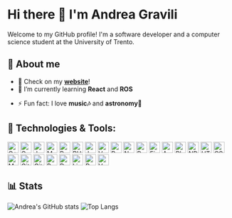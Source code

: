# Hi there 👋 I'm Andrea Gravili
Welcome to my GitHub profile! I'm a software developer and a computer science student at the University of Trento. 

<!-- about me-->
## 📖 About me
- 🔭 Check on my **[website](https://andreagravili.vercel.app/)**!
- 🌱 I’m currently learning **React** and **ROS**
<!-- Fun fact i love music and astronomy, but put some emoji-->
- ⚡ Fun fact: I love **music🎶** and **astronomy🌌**

## 🚀 Technologies & Tools:
<p>
<img alt="C++" src="https://img.shields.io/badge/C%2B%2B-00599C?style=for-the-badge&logo=c%2B%2B&logoColor=white" height="25px"/>
<img alt="C" src="https://img.shields.io/badge/C-00199A?style=for-the-badge&logo=c&logoColor=white" height="25px"/>
<img alt="Java" src="https://img.shields.io/badge/Java-ED8B00?style=for-the-badge&logo=java&logoColor=white" height="25px"/>
<img alt="MongoDB" src="https://img.shields.io/badge/MongoDB-4EA94B?style=for-the-badge&logo=mongodb&logoColor=white" height="25px"/>
<img alt="Python" src="https://img.shields.io/badge/Python-3776AB?style=for-the-badge&logo=python&logoColor=white" height="25px"/>
<img alt="PHP" src="https://img.shields.io/badge/PHP-777BB4?style=for-the-badge&logo=php&logoColor=white" height="25px"/>
<img alt="JavaScript" src="https://img.shields.io/badge/JavaScript-F7DF1E?style=for-the-badge&logo=javascript&logoColor=black" height="25px"/>
<!-- vue js-->
<img alt="Vue.js" src="https://img.shields.io/badge/Vue.js-35495E?style=for-the-badge&logo=vue.js&logoColor=green" height="25px"/>
<!-- react-->
<img alt="React" src="https://img.shields.io/badge/React-20232A?style=for-the-badge&logo=react&logoColor=blue" height="25px"/>
<!-- Node -->
<img alt="Node.js" src="https://img.shields.io/badge/Node.js-43853D?style=for-the-badge&logo=node.js&logoColor=green" height="25px"/>
<!-- bootstrap-->
<img alt="Bootstrap" src="https://img.shields.io/badge/Bootstrap-563D7C?style=for-the-badge&logo=bootstrap&logoColor=white" height="25px"/>
<!-- figma -->
<img alt="Figma" src="https://img.shields.io/badge/Figma-F24E1E?style=for-the-badge&logo=figma&logoColor=white" height="25px"/>
<!-- axure -->
<img alt="Axure" src="https://img.shields.io/badge/Axure-0099FF?style=for-the-badge&logo=axure&logoColor=white" height="25px"/>
<!-- adobe photoshop -->
<img alt="Photoshop" src="https://img.shields.io/badge/Adobe-00199A?style=for-the-badge&logo=adobe-photoshop&logoColor=white" height="25px"/>

<!-- NPM-->
<img alt="NPM" src="https://img.shields.io/badge/NPM-CB3837?style=for-the-badge&logo=npm&logoColor=white" height="25px"/>

<img alt="HTML5" src="https://img.shields.io/badge/HTML5-E34F26?style=for-the-badge&logo=html5&logoColor=black" height="25px"/>
<img alt="CSS3" src="https://img.shields.io/badge/CSS3-1572B6?style=for-the-badge&logo=css3&logoColor=black" height="25px"/>
<img alt="MySQL" src="https://img.shields.io/badge/MySQL-00000F?style=for-the-badge&logo=mysql&logoColor=white" height="25px"/>
<img alt="Git" src="https://img.shields.io/badge/Git-F05032?style=for-the-badge&logo=git&logoColor=white" height="25px"/>
<img alt="GitHub" src="https://img.shields.io/badge/GitHub-100000?style=for-the-badge&logo=github&logoColor=white" height="25px"/>
<!-- R -->
<img alt="R" src="https://img.shields.io/badge/R-276DC3?style=for-the-badge&logo=r&logoColor=white" height="25px"/>
<!-- Docker-->
<img alt="Docker" src="https://img.shields.io/badge/Docker-2CA5E0?style=for-the-badge&logo=docker&logoColor=white" height="25px"/>
<!-- Linux-->
<img alt="Linux" src="https://img.shields.io/badge/Linux-FCC624?style=for-the-badge&logo=linux&logoColor=black" height="25px"/>
<!-- PostegreSQL-->
<img alt="PostgreSQL" src="https://img.shields.io/badge/PostgreSQL-316192?style=for-the-badge&logo=postgresql&logoColor=white" height="25px"/>
<!-- Vercel-->
<img alt="Vercel" src="https://img.shields.io/badge/Vercel-000000?style=for-the-badge&logo=vercel&logoColor=white" height="25px"/>

</p>

<!-- stats -->
## 📊 Stats
![Andrea's GitHub stats](https://github-readme-stats.vercel.app/api?username=titanwashere&show_icons=true&theme=dark)
![Top Langs](https://github-readme-stats.vercel.app/api/top-langs/?username=titanwashere&layout=compact&theme=dark)
